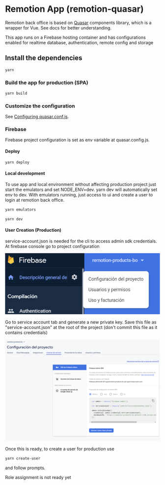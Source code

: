 # Remotion App (remotion-quasar)

Remotion back office is based on [Quasar](https://next.quasar.dev/) components library,
which is a wrapper for Vue. See docs for better understanding.

This app runs on a Firebase hosting container and has configurations enabled for
realtime database, authentication, remote config and storage

## Install the dependencies
```bash
yarn
```

### Build the app for production (SPA)
```bash
yarn build
```

### Customize the configuration
See [Configuring quasar.conf.js](https://v2.quasar.dev/quasar-cli/quasar-conf-js).

### Firebase
Firebase project configuration is set as env variable at quasar.config.js.
#### Deploy
```bash
yarn deploy
```
#### Local development
To use app and local environment without affecting production project just start the
emulators and set NODE_ENV=dev. yarn dev will automatically set env to dev.
With emulators running, just access to ui and create a user to login at remotion back office.
```bash
yarn emulators
```
```bash
yarn dev
```

#### User Creation (Production)
service-account.json is needed for the cli to access admin sdk credentials. At firebase console
go to project configuration

![img.png](docs/firebase-project-configuration.png)

Go to service account tab and generate a new private key. Save this file as "service-account.json"
at the root of the project (don't commit this file as it contains credentials)

![img.png](docs/service-account.png)

Once this is ready, to create a user for production use
```bash
yarn create-user
```
and follow prompts.

Role assignment is not ready yet
